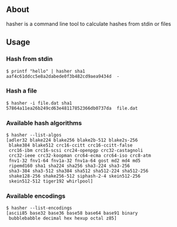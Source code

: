 ## About

hasher is a command line tool to calculate hashes from stdin or files


## Usage


### Hash from stdin

```
$ printf "hello" | hasher sha1
aaf4c61ddcc5e8a2dabede0f3b482cd9aea9434d  -
```


### Hash a file

```
$ hasher -i file.dat sha1
57864a11ea26b249cd63e48117852366db0737da  file.dat
```


### Available hash algorithms
```
$ hasher --list-algos
[adler32 blake224 blake256 blake2b-512 blake2s-256
 blake384 blake512 crc16-ccitt crc16-ccitt-false
 crc16-ibm crc16-scsi crc24-openpgp crc32-castagnoli
 crc32-ieee crc32-koopman crc64-ecma crc64-iso crc8-atm
 fnv1-32 fnv1-64 fnv1a-32 fnv1a-64 gost md2 md4 md5
 ripemd160 sha1 sha224 sha256 sha3-224 sha3-256
 sha3-384 sha3-512 sha384 sha512 sha512-224 sha512-256
 shake128-256 shake256-512 siphash-2-4 skein512-256
 skein512-512 tiger192 whirlpool]
```

### Available encodings

```
$ hasher --list-encodings
[ascii85 base32 base36 base58 base64 base91 binary
 bubblebabble decimal hex hexup octal z85]
```
